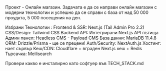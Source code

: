 Проект - Онлайн магазин.
Задачата е да се направи онлайн магазин с модерни технологии и успешно да се справи с база от над 50 000 проудкта, 5 000 посещения на ден.

Избрани Технологии :
Frontend & SSR: Next.js (Tail Admin Pro 2.2)
CSS/Design: Tailwind CSS
Backend API: Интегрирани Next.js API пътища
Админ панел: Headless CMS - Payload CMS
База данни: MariaDB 11.4.8
ORM: Drizzle/Prisma - ще се прецени!
Auth/Security: NextAuth.js
Хостинг: нает сървър
Кеш/CDN: Cloudflare + вграден Next.js кеш + Redis
Търсачка: Meilisearch

Провери какво е инсталирно като софтуер във TECH_STACK.md
